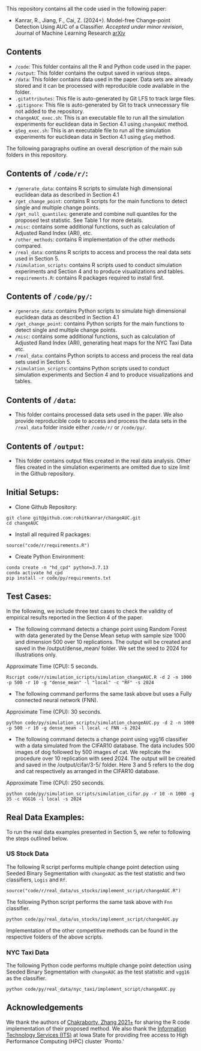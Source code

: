 This repository contains all the code used in the following paper: 
- Kanrar, R., Jiang, F., Cai, Z. (2024+). Model-free Change-point Detection Using AUC of a Classifier. _Accepted under minor revision_, Journal of Machine Learning Research [arXiv](https://arxiv.org/abs/2404.06995)



## Contents

- `/code`: This folder contains all the R and Python code used in the paper.
- `/output`: This folder contains the output saved in various steps.
- `/data`: This folder contains data used in the paper. Data sets are already stored and it can be processed with reproducible code available in the folder. 
- `.gitattributes`: This file is auto-generated by Git LFS to track large files.
- `.gitignore`: This file is auto-generated by Git to track unnecessary file not added to the repository.
- `changeAUC_exec.sh`: This is an executable file to run all the simulation experiments for euclidean data in Section 4.1 using `changeAUC` method.
- `gSeg_exec.sh`: This is an executable file to run all the simulation experiments for euclidean data in Section 4.1 using `gSeg` method.

The following paragraphs outline an overall description of the main sub folders in this repository.

## Contents of `/code/r/`:

- `/generate_data`: contains R scripts to simulate high dimensional euclidean data as described in Section 4.1
- `/get_change_point`: contains R scripts for the main functions to detect single and multiple change points.
- `/get_null_quantiles`: generate and combine null quantiles for the proposed test statistic. See Table 1 for more details.
- `/misc`: contains some additional functions, such as calculation of Adjusted Rand Index (ARI), etc.
- `/other_methods`: contains R implementation of the other methods compared.
- `/real_data`: contains R scripts to access and process the real data sets used in Section 5.
- `/simulation_scripts`: contains R scripts used to conduct simulation experiments and Section 4 and to produce visualizations and tables. 
- `requirements.R`: contains R packages required to install first.

## Contents of `/code/py/`:

- `/generate_data`: contains Python scripts to simulate high dimensional euclidean data as described in Section 4.1
- `/get_change_point`: contains Python scripts for the main functions to detect single and multiple change points.
- `/misc`: contains some additional functions, such as calculation of Adjusted Rand Index (ARI), generating heat maps for the NYC Taxi Data etc.
- `/real_data`: contains Python scripts to access and process the real data sets used in Section 5.
- `/simulation_scripts`: contains Python scripts used to conduct simulation experiments and Section 4 and to produce visualizations and tables. 

## Contents of `/data`:
- This folder contains processed data sets used in the paper. We also provide reproducible code to access and process the data sets in the `/real_data` folder inside either `/code/r/` or `/code/py/`.

## Contents of `/output`:
- This folder contains output files created in the real data analysis. Other files created in the simulation experiments are omitted due to size limit in the Github repository. 


## Initial Setups:

- Clone Github Repository:

```
git clone git@github.com:rohitkanrar/changeAUC.git
cd changeAUC
```

- Install all required R packages:

```
source("code/r/requirements.R")
```
- Create Python Environment:

```
conda create -n "hd_cpd" python=3.7.13
conda activate hd_cpd
pip install -r code/py/requirements.txt
```

## Test Cases:

In the following, we include three test cases to check the validity of empirical results reported in the Section 4 of the paper.

- The following command detects a change point using Random Forest with data generated by the Dense Mean setup with sample size 1000 and dimension 500 over 10 replications. The output will be created and saved in the /output/dense_mean/ folder. We set the seed to 2024 for illustrations only. 

Approximate Time (CPU): 5 seconds.

```
Rscript code/r/simulation_scripts/simulation_changeAUC.R -d 2 -n 1000 -p 500 -r 10 -g "dense_mean" -l "local" -c "RF" -s 2024
```
- The following command performs the same task above but uses a Fully connected neural network (FNN).

Approximate Time (CPU): 30 seconds.

```
python code/py/simulation_scripts/simulation_changeAUC.py -d 2 -n 1000 -p 500 -r 10 -g dense_mean -l local -c FNN -s 2024
```

- The following command detects a change point using vgg16 classifier with a data simulated from the CIFAR10 database. The data includes 500 images of dog followed by 500 images of cat. We replicate the procedure over 10 replication with seed 2024. The output will be created and saved in the /output/cifar/3-5/ folder. Here 3 and 5 refers to the dog and cat respectively as arranged in the CIFAR10 database. 

Approximate Time (CPU): 250 seconds.

```
python code/py/simulation_scripts/simulation_cifar.py -r 10 -n 1000 -g 35 -c VGG16 -l local -s 2024
```

## Real Data Examples:

To run the real data examples presented in Section 5, we refer to following the steps outlined below.

### US Stock Data

The following R script performs multiple change point detection using Seeded Binary Segmentation with `changeAUC` as the test statistic and two classifiers, `Logis` and `Rf`.

```
source("code/r/real_data/us_stocks/implement_script/changeAUC.R")
```

The following Python script performs the same task above with `Fnn` classifier.

```
python code/py/real_data/us_stocks/implement_script/changeAUC.py
```

Implementation of the other competitive methods can be found in the respective folders of the above scripts.

### NYC Taxi Data

The following Python code performs multiple change point detection using Seeded Binary Segmentation with `changeAUC` as the test statistic and `vgg16` as the classifier.

```
python code/py/real_data/nyc_taxi/implement_script/changeAUC.py   
```

## Acknowledgements 
We thank the authors of [Chakraborty, Zhang 2021+](https://arxiv.org/abs/2105.08976) for sharing the R code implementation of their proposed method. We also thank the [Information Technology Services (ITS)](https://www.it.iastate.edu/) at Iowa State for providing free access to High Performance Computing (HPC) cluster `Pronto.'  
